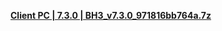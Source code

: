 **[ Client PC | 7.3.0 | BH3_v7.3.0_971816bb764a.7z ](https://bundle.bh3.com/ptpublic/rel/20240129110128_8vnNEN2tuKyZwUhB/PC/BH3_v7.3.0_971816bb764a.7z)**
